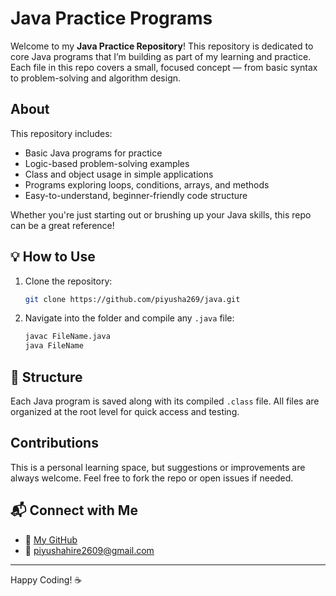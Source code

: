 
# Java Practice Programs 

Welcome to my **Java Practice Repository**! This repository is dedicated to core Java programs that I’m building as part of my learning and practice. Each file in this repo covers a small, focused concept — from basic syntax to problem-solving and algorithm design.

##  About

This repository includes:

- Basic Java programs for practice
- Logic-based problem-solving examples
- Class and object usage in simple applications
- Programs exploring loops, conditions, arrays, and methods
- Easy-to-understand, beginner-friendly code structure

Whether you're just starting out or brushing up your Java skills, this repo can be a great reference!

## 💡 How to Use

1. Clone the repository:
   ```bash
   git clone https://github.com/piyusha269/java.git
   ```
2. Navigate into the folder and compile any `.java` file:
   ```bash
   javac FileName.java
   java FileName
   ```

## 📁 Structure

Each Java program is saved along with its compiled `.class` file. All files are organized at the root level for quick access and testing.

##  Contributions

This is a personal learning space, but suggestions or improvements are always welcome. Feel free to fork the repo or open issues if needed.

## 📬 Connect with Me

- 🔗 [My GitHub](https://github.com/piyusha269)
- 📧 piyushahire2609@gmail.com

---

Happy Coding! ☕
